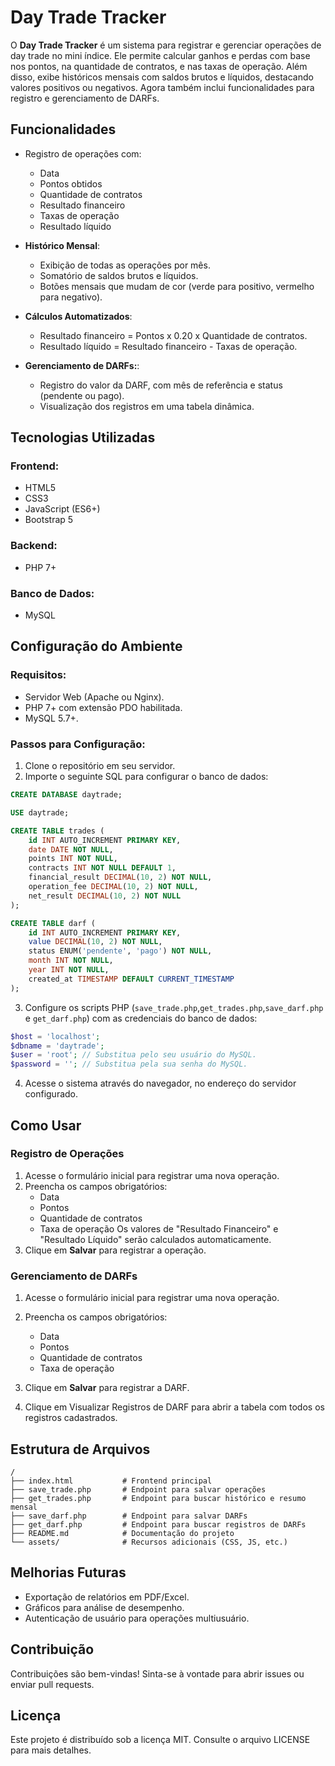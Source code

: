# Day Trade Tracker

O **Day Trade Tracker** é um sistema para registrar e gerenciar operações de day trade no mini índice. Ele permite calcular ganhos e perdas com base nos pontos, na quantidade de contratos, e nas taxas de operação. Além disso, exibe históricos mensais com saldos brutos e líquidos, destacando valores positivos ou negativos. Agora também inclui funcionalidades para registro e gerenciamento de DARFs.

## Funcionalidades

- Registro de operações com:
  - Data
  - Pontos obtidos
  - Quantidade de contratos
  - Resultado financeiro
  - Taxas de operação
  - Resultado líquido

- **Histórico Mensal**:
  - Exibição de todas as operações por mês.
  - Somatório de saldos brutos e líquidos.
  - Botões mensais que mudam de cor (verde para positivo, vermelho para negativo).

- **Cálculos Automatizados**:
  - Resultado financeiro = Pontos x 0.20 x Quantidade de contratos.
  - Resultado líquido = Resultado financeiro - Taxas de operação.

- **Gerenciamento de DARFs:**:
  - Registro do valor da DARF, com mês de referência e status (pendente ou pago).
  - Visualização dos registros em uma tabela dinâmica.

## Tecnologias Utilizadas

### Frontend:
- HTML5
- CSS3
- JavaScript (ES6+)
- Bootstrap 5

### Backend:
- PHP 7+

### Banco de Dados:
- MySQL

## Configuração do Ambiente

### Requisitos:
- Servidor Web (Apache ou Nginx).
- PHP 7+ com extensão PDO habilitada.
- MySQL 5.7+.

### Passos para Configuração:
1. Clone o repositório em seu servidor.
2. Importe o seguinte SQL para configurar o banco de dados:

```sql
CREATE DATABASE daytrade;

USE daytrade;

CREATE TABLE trades (
    id INT AUTO_INCREMENT PRIMARY KEY,
    date DATE NOT NULL,
    points INT NOT NULL,
    contracts INT NOT NULL DEFAULT 1,
    financial_result DECIMAL(10, 2) NOT NULL,
    operation_fee DECIMAL(10, 2) NOT NULL,
    net_result DECIMAL(10, 2) NOT NULL
);

CREATE TABLE darf (
    id INT AUTO_INCREMENT PRIMARY KEY,
    value DECIMAL(10, 2) NOT NULL,
    status ENUM('pendente', 'pago') NOT NULL,
    month INT NOT NULL,
    year INT NOT NULL,
    created_at TIMESTAMP DEFAULT CURRENT_TIMESTAMP
);

```

3. Configure os scripts PHP (`save_trade.php`,`get_trades.php`,`save_darf.php` e `get_darf.php`) com as credenciais do banco de dados:

```php
$host = 'localhost';
$dbname = 'daytrade';
$user = 'root'; // Substitua pelo seu usuário do MySQL.
$password = ''; // Substitua pela sua senha do MySQL.
```

4. Acesse o sistema através do navegador, no endereço do servidor configurado.

## Como Usar

### Registro de Operações
1. Acesse o formulário inicial para registrar uma nova operação.
2. Preencha os campos obrigatórios:
   - Data
   - Pontos
   - Quantidade de contratos
   - Taxa de operação
   Os valores de "Resultado Financeiro" e "Resultado Líquido" serão calculados automaticamente.
3. Clique em **Salvar** para registrar a operação.

### Gerenciamento de DARFs
1. Acesse o formulário inicial para registrar uma nova operação.
2. Preencha os campos obrigatórios:
   - Data
   - Pontos
   - Quantidade de contratos
   - Taxa de operação

3. Clique em **Salvar** para registrar a DARF.
4. Clique em Visualizar Registros de DARF para abrir a tabela com todos os registros cadastrados.


## Estrutura de Arquivos

```
/
├── index.html           # Frontend principal
├── save_trade.php       # Endpoint para salvar operações
├── get_trades.php       # Endpoint para buscar histórico e resumo mensal
├── save_darf.php        # Endpoint para salvar DARFs
├── get_darf.php         # Endpoint para buscar registros de DARFs
├── README.md            # Documentação do projeto
└── assets/              # Recursos adicionais (CSS, JS, etc.)
```

## Melhorias Futuras

- Exportação de relatórios em PDF/Excel.
- Gráficos para análise de desempenho.
- Autenticação de usuário para operações multiusuário.

## Contribuição

Contribuições são bem-vindas! Sinta-se à vontade para abrir issues ou enviar pull requests.

## Licença

Este projeto é distribuído sob a licença MIT. Consulte o arquivo LICENSE para mais detalhes.

